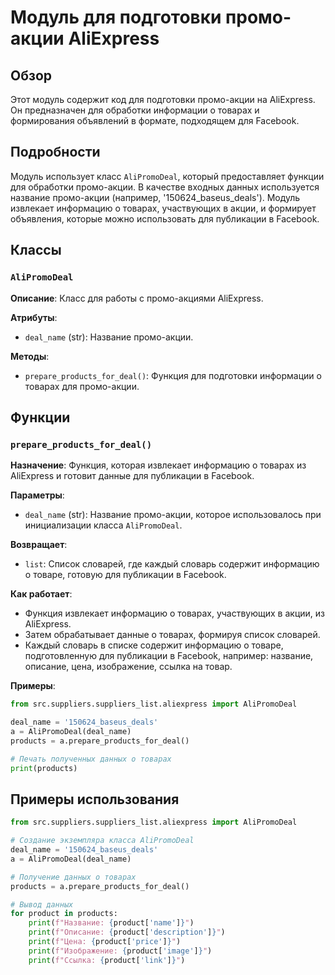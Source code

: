 # Модуль для подготовки промо-акции AliExpress

## Обзор

Этот модуль содержит код для подготовки промо-акции на AliExpress. Он предназначен для обработки информации о товарах и формирования объявлений в формате, подходящем для Facebook. 

## Подробности

Модуль использует класс `AliPromoDeal`, который предоставляет функции для обработки промо-акции. В качестве входных данных используется название промо-акции (например, '150624_baseus_deals'). Модуль извлекает информацию о товарах, участвующих в акции, и формирует объявления, которые можно использовать для публикации в Facebook.

## Классы

### `AliPromoDeal`

**Описание**: Класс для работы с промо-акциями AliExpress.

**Атрибуты**:

- `deal_name` (str): Название промо-акции.

**Методы**:

- `prepare_products_for_deal()`:  Функция для подготовки информации о товарах для промо-акции. 

## Функции

### `prepare_products_for_deal()`

**Назначение**: Функция, которая извлекает информацию о товарах из AliExpress и готовит данные для публикации в Facebook.

**Параметры**:

- `deal_name` (str): Название промо-акции, которое использовалось при инициализации класса `AliPromoDeal`.

**Возвращает**:

- `list`: Список словарей, где каждый словарь содержит информацию о товаре, готовую для публикации в Facebook. 

**Как работает**:

- Функция извлекает информацию о товарах, участвующих в акции, из AliExpress. 
- Затем обрабатывает данные о товарах, формируя список словарей.
- Каждый словарь в списке содержит информацию о товаре, подготовленную для публикации в Facebook, например: название, описание, цена, изображение, ссылка на товар.

**Примеры**:

```python
from src.suppliers.suppliers_list.aliexpress import AliPromoDeal

deal_name = '150624_baseus_deals'
a = AliPromoDeal(deal_name)
products = a.prepare_products_for_deal()

# Печать полученных данных о товарах
print(products)
```

## Примеры использования

```python
from src.suppliers.suppliers_list.aliexpress import AliPromoDeal

# Создание экземпляра класса AliPromoDeal
deal_name = '150624_baseus_deals'
a = AliPromoDeal(deal_name)

# Получение данных о товарах
products = a.prepare_products_for_deal()

# Вывод данных
for product in products:
    print(f"Название: {product['name']}")
    print(f"Описание: {product['description']}")
    print(f"Цена: {product['price']}")
    print(f"Изображение: {product['image']}")
    print(f"Ссылка: {product['link']}")
